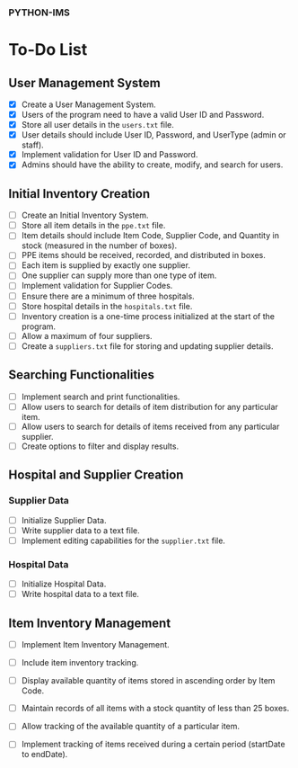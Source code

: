 ### PYTHON-IMS


# To-Do List

## User Management System
- [x] Create a User Management System.
- [x] Users of the program need to have a valid User ID and Password.
- [x] Store all user details in the `users.txt` file.
- [x] User details should include User ID, Password, and UserType (admin or staff).
- [x] Implement validation for User ID and Password.
- [x] Admins should have the ability to create, modify, and search for users.

## Initial Inventory Creation
- [ ] Create an Initial Inventory System.
- [ ] Store all item details in the `ppe.txt` file.
- [ ] Item details should include Item Code, Supplier Code, and Quantity in stock (measured in the number of boxes).
- [ ] PPE items should be received, recorded, and distributed in boxes.
- [ ] Each item is supplied by exactly one supplier.
- [ ] One supplier can supply more than one type of item.
- [ ] Implement validation for Supplier Codes.
- [ ] Ensure there are a minimum of three hospitals.
- [ ] Store hospital details in the `hospitals.txt` file.
- [ ] Inventory creation is a one-time process initialized at the start of the program.
- [ ] Allow a maximum of four suppliers.
- [ ] Create a `suppliers.txt` file for storing and updating supplier details.

## Searching Functionalities
- [ ] Implement search and print functionalities.
- [ ] Allow users to search for details of item distribution for any particular item.
- [ ] Allow users to search for details of items received from any particular supplier.
- [ ] Create options to filter and display results.

## Hospital and Supplier Creation
### Supplier Data
- [ ] Initialize Supplier Data.
- [ ] Write supplier data to a text file.
- [ ] Implement editing capabilities for the `supplier.txt` file.

### Hospital Data
- [ ] Initialize Hospital Data.
- [ ] Write hospital data to a text file.

## Item Inventory Management
- [ ] Implement Item Inventory Management.
- [ ] Include item inventory tracking.
- [ ] Display available quantity of items stored in ascending order by Item Code.
- [ ] Maintain records of all items with a stock quantity of less than 25 boxes.
- [ ] Allow tracking of the available quantity of a particular item.
- [ ] Implement tracking of items received during a certain period (startDate to endDate).


